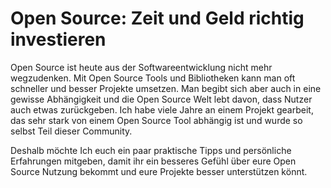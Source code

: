 # Open Source: Zeit und Geld richtig investieren

Open Source ist heute aus der Softwareentwicklung nicht mehr wegzudenken. Mit Open Source Tools und Bibliotheken kann man oft schneller und besser Projekte umsetzen. Man begibt sich aber auch in eine gewisse Abhängigkeit und die Open Source Welt lebt davon, dass Nutzer auch etwas zurückgeben. Ich habe viele Jahre an einem Projekt gearbeit, das sehr stark von einem Open Source Tool abhängig ist und wurde so selbst Teil dieser Community.

Deshalb möchte Ich euch ein paar praktische Tipps und persönliche Erfahrungen mitgeben, damit ihr ein besseres Gefühl über eure Open Source Nutzung bekommt und eure Projekte besser unterstützen könnt.